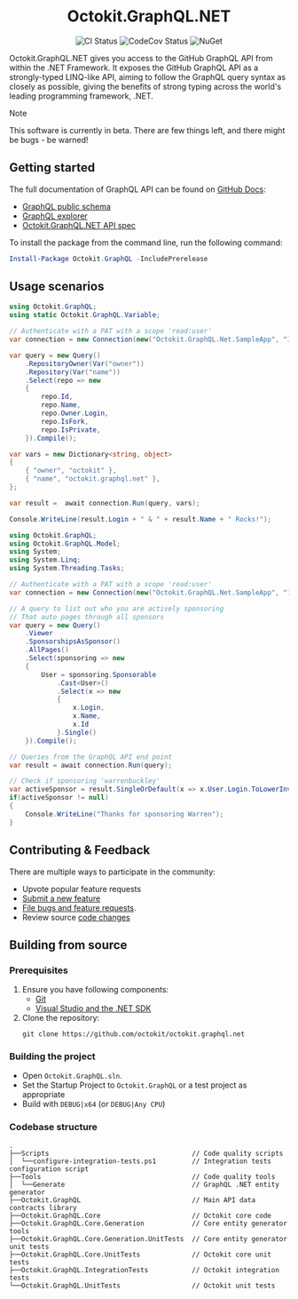 <h1 align="center">Octokit.GraphQL.NET</h1>

<p align="center">
  <a style="text-decoration:none" href="https://github.com/octokit/octokit.graphql.net/actions/workflows/dotnetcore.yml">
    <img src="https://github.com/octokit/octokit.graphql.net/actions/workflows/ci.yml/badge.svg" alt="CI Status" /></a>
  <a style="text-decoration:none" href="https://codecov.io/gh/octokit/octokit.graphql.net">
    <img src="https://codecov.io/gh/octokit/octokit.graphql.net/branch/main/graph/badge.svg" alt="CodeCov Status" /></a>
  <a style="text-decoration:none" href="https://www.nuget.org/packages/Octokit.GraphQL">
    <img src="http://img.shields.io/nuget/v/Octokit.GraphQL.svg" alt="NuGet" /></a>
</p>

Octokit.GraphQL.NET gives you access to the GitHub GraphQL API from within the .NET Framework. It exposes the GitHub GraphQL API as a strongly-typed LINQ-like API, aiming to follow the GraphQL query syntax as closely as possible, giving the benefits of strong typing across the world's leading programming framework, .NET.

> [!NOTE]
> This software is currently in beta. There are few things left, and there might be bugs - be warned!

## Getting started

The full documentation of GraphQL API can be found on [GitHub Docs](https://docs.github.com/graphql/overview):

- [GraphQL public schema](https://docs.github.com/graphql/overview/public-schema)
- [GraphQL explorer](https://docs.github.com/graphql/overview/explorer)
- [Octokit.GraphQL.NET API spec](https://github.com/octokit/octokit.graphql.net/tree/main/docs)

To install the package from the command line, run the following command:

```ps1
Install-Package Octokit.GraphQL -IncludePrerelease
```

## Usage scenarios

```cs
using Octokit.GraphQL;
using static Octokit.GraphQL.Variable;

// Authenticate with a PAT with a scope 'read:user'
var connection = new Connection(new("Octokit.GraphQL.Net.SampleApp", "1.0"), "LOGGED_IN_GITHUB_USER_TOKEN");

var query = new Query()
    .RepositoryOwner(Var("owner"))
    .Repository(Var("name"))
    .Select(repo => new
    {
        repo.Id,
        repo.Name,
        repo.Owner.Login,
        repo.IsFork,
        repo.IsPrivate,
    }).Compile();

var vars = new Dictionary<string, object>
{
    { "owner", "octokit" },
    { "name", "octokit.graphql.net" },
};

var result =  await connection.Run(query, vars);

Console.WriteLine(result.Login + " & " + result.Name + " Rocks!");
```

```cs
using Octokit.GraphQL;
using Octokit.GraphQL.Model;
using System;
using System.Linq;
using System.Threading.Tasks;

// Authenticate with a PAT with a scope 'read:user'
var connection = new Connection(new("Octokit.GraphQL.Net.SampleApp", "1.0"), "LOGGED_IN_GITHUB_USER_TOKEN");

// A query to list out who you are actively sponsoring
// That auto pages through all sponsors
var query = new Query()
    .Viewer
    .SponsorshipsAsSponsor()
    .AllPages()
    .Select(sponsoring => new
    {
        User = sponsoring.Sponsorable
            .Cast<User>()
            .Select(x => new
            {
                x.Login,
                x.Name,
                x.Id
            }.Single()
    }).Compile();

// Queries from the GraphQL API end point
var result = await connection.Run(query);

// Check if sponsoring 'warrenbuckley'
var activeSponsor = result.SingleOrDefault(x => x.User.Login.ToLowerInvariant() == "warrenbuckley");
if(activeSponsor != null)
{
    Console.WriteLine("Thanks for sponsoring Warren");
}
```

## Contributing & Feedback

There are multiple ways to participate in the community:

- Upvote popular feature requests
- [Submit a new feature](https://github.com/octokit/octokit.graphql.net/pulls)
- [File bugs and feature requests](https://github.com/octokit/octokit.graphql.net/issues/new/choose).
- Review source [code changes](https://github.com/octokit/octokit.graphql.net/commits)

## Building from source

### Prerequisites

1. Ensure you have following components:
    - [Git](https://git-scm.com/)
    - [Visual Studio and the .NET SDK](https://visualstudio.microsoft.com/vs/)
2. Clone the repository:
    ```git
    git clone https://github.com/octokit/octokit.graphql.net
    ```

### Building the project

- Open `Octokit.GraphQL.sln`.
- Set the Startup Project to  `Octokit.GraphQL` or a test project as appropriate
- Build with `DEBUG|x64` (or `DEBUG|Any CPU`)

### Codebase structure

```
.
├──Scripts                                    // Code quality scripts
│  └──configure-integration-tests.ps1         // Integration tests configuration script
├──Tools                                      // Code quality tools
│  └──Generate                                // GraphQL .NET entity generator
├──Octokit.GraphQL                            // Main API data contracts library
├──Octokit.GraphQL.Core                       // Octokit core code
├──Octokit.GraphQL.Core.Generation            // Core entity generator tools
├──Octokit.GraphQL.Core.Generation.UnitTests  // Core entity generator unit tests
├──Octokit.GraphQL.Core.UnitTests             // Octokit core unit tests
├──Octokit.GraphQL.IntegrationTests           // Octokit integration tests
└──Octokit.GraphQL.UnitTests                  // Octokit unit tests
```
